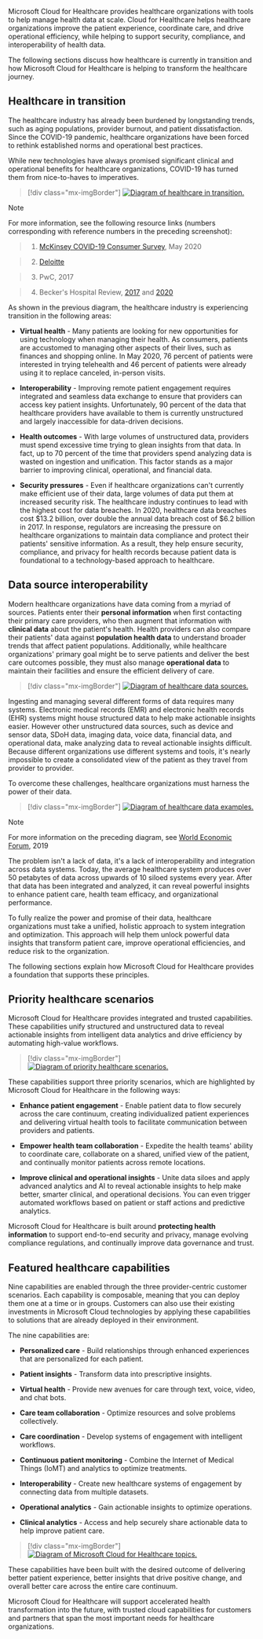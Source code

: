 Microsoft Cloud for Healthcare provides healthcare organizations with tools to help manage health data at scale. Cloud for Healthcare helps healthcare organizations improve the patient experience, coordinate care, and drive operational efficiency, while helping to support security, compliance, and interoperability of health data.

The following sections discuss how healthcare is currently in transition and how Microsoft Cloud for Healthcare is helping to transform the healthcare journey.

## Healthcare in transition

The healthcare industry has already been burdened by longstanding trends, such as aging populations, provider burnout, and patient dissatisfaction. Since the COVID-19 pandemic, healthcare organizations have been forced to rethink established norms and operational best practices.

While new technologies have always promised significant clinical and operational benefits for healthcare organizations, COVID-19 has turned them from nice-to-haves to imperatives.

> [!div class="mx-imgBorder"]
> [![Diagram of healthcare in transition.](../media/transition.png)](../media/transition.png#lightbox)

 > [!NOTE]
 > For more information, see the following resource links (numbers corresponding with reference numbers in the preceding screenshot): 

 > 1. [McKinsey COVID-19 Consumer Survey](https://www.mckinsey.com/~/media/McKinsey/Industries/Healthcare%20Systems%20and%20Services/Our%20Insights/Telehealth%20A%20quarter%20trillion%20dollar%20post%20COVID%2019%20reality/Telehealth-A-quarter-trilliondollar-post-COVID-19-reality.pdf/?azure-portal=true), May 2020

 > 2. [Deloitte](https://www2.deloitte.com/us/en/insights/focus/tech-trends/2017/dark-data-analyzing-unstructured-data.html/?azure-portal=true)

 > 3. PwC, 2017

 > 4. Becker's Hospital Review, [2017](https://www.beckershospitalreview.com/healthcare-information-technology/healthcare-breaches-cost-6-2b-annually.html/?azure-portal=true) and [2020](https://www.beckershospitalreview.com/cybersecurity/healthcare-data-breaches-up-55-1-in-2020-report-finds.html/?azure-portal=true)

As shown in the previous diagram, the healthcare industry is experiencing transition in the following areas:  

- **Virtual health** - Many patients are looking for new opportunities for using technology when managing their health. As consumers, patients are accustomed to managing other aspects of their lives, such as finances and shopping online. In May 2020, 76 percent of patients were interested in trying telehealth and 46 percent of patients were already using it to replace canceled, in-person visits.

- **Interoperability** - Improving remote patient engagement requires integrated and seamless data exchange to ensure that providers can access key patient insights. Unfortunately, 90 percent of the data that healthcare providers have available to them is currently unstructured and largely inaccessible for data-driven decisions.

- **Health outcomes** - With large volumes of unstructured data, providers must spend excessive time trying to glean insights from that data. In fact, up to 70 percent of the time that providers spend analyzing data is wasted on ingestion and unification. This factor stands as a major barrier to improving clinical, operational, and financial data.

- **Security pressures** - Even if healthcare organizations can't currently make efficient use of their data, large volumes of data put them at increased security risk. The healthcare industry continues to lead with the highest cost for data breaches. In 2020, healthcare data breaches cost $13.2 billion, over double the annual data breach cost of $6.2 billion in 2017. In response, regulators are increasing the pressure on healthcare organizations to maintain data compliance and protect their patients' sensitive information. As a result, they help ensure security, compliance, and privacy for health records because patient data is foundational to a technology-based approach to healthcare.

## Data source interoperability

Modern healthcare organizations have data coming from a myriad of sources. Patients enter their **personal information** when first contacting their primary care providers, who then augment that information with **clinical data** about the patient's health. Health providers can also compare their patients' data against **population health data** to understand broader trends that affect patient populations. Additionally, while healthcare organizations' primary goal might be to serve patients and deliver the best care outcomes possible, they must also manage **operational data** to maintain their facilities and ensure the efficient delivery of care.

> [!div class="mx-imgBorder"]
> [![Diagram of healthcare data sources.](../media/data-sources.png)](../media/data-sources.png#lightbox)

Ingesting and managing several different forms of data requires many systems. Electronic medical records (EMR) and electronic health records (EHR) systems might house structured data to help make actionable insights easier. However other unstructured data sources, such as device and sensor data, SDoH data, imaging data, voice data, financial data, and operational data, make analyzing data to reveal actionable insights difficult. Because different organizations use different systems and tools, it's nearly impossible to create a consolidated view of the patient as they travel from provider to provider.

To overcome these challenges, healthcare organizations must harness the power of their data.

> [!div class="mx-imgBorder"]
> [![Diagram of healthcare data examples.](../media/data.png)](../media/data.png#lightbox)

 > [!NOTE]
 > For more information on the preceding diagram, see [World Economic Forum](https://www.weforum.org/agenda/2019/12/four-ways-data-is-improving-healthcare/?azure-portal=true), 2019

The problem isn't a lack of data, it's a lack of interoperability and integration across data systems. Today, the average healthcare system produces over 50 petabytes of data across upwards of 10 siloed systems every year. After that data has been integrated and analyzed, it can reveal powerful insights to enhance patient care, health team efficacy, and organizational performance.

To fully realize the power and promise of their data, healthcare organizations must take a unified, holistic approach to system integration and optimization. This approach will help them unlock powerful data insights that transform patient care, improve operational efficiencies, and reduce risk to the organization. 

The following sections explain how Microsoft Cloud for Healthcare provides a foundation that supports these principles.

## Priority healthcare scenarios

Microsoft Cloud for Healthcare provides integrated and trusted capabilities. These capabilities unify structured and unstructured data to reveal actionable insights from intelligent data analytics and drive efficiency by automating high-value workflows.

> [!div class="mx-imgBorder"]
> [![Diagram of priority healthcare scenarios.](../media/scenarios.png)](../media/scenarios.png#lightbox)

These capabilities support three priority scenarios, which are highlighted by Microsoft Cloud for Healthcare in the following ways:

-   **Enhance patient engagement** - Enable patient data to flow securely across the care continuum, creating individualized patient experiences and delivering virtual health tools to facilitate communication between providers and patients.

-   **Empower health team collaboration** - Expedite the health teams' ability to coordinate care, collaborate on a shared, unified view of the patient, and continually monitor patients across remote locations.

-   **Improve clinical and operational insights** - Unite data siloes and apply advanced analytics and AI to reveal actionable insights to help make better, smarter clinical, and operational decisions. You can even trigger automated workflows based on patient or staff actions and predictive analytics.

Microsoft Cloud for Healthcare is built around **protecting health information** to support end-to-end security and privacy, manage evolving compliance regulations, and continually improve data governance and trust.

## Featured healthcare capabilities

Nine capabilities are enabled through the three provider-centric customer scenarios. Each capability is composable, meaning that you can deploy them one at a time or in groups. Customers can also use their existing investments in Microsoft Cloud technologies by applying these capabilities to solutions that are already deployed in their environment.

The nine capabilities are:

- **Personalized care** - Build relationships through enhanced experiences that are personalized for each patient.

- **Patient insights** - Transform data into prescriptive insights.

- **Virtual health** - Provide new avenues for care through text, voice, video, and chat bots.

- **Care team collaboration** - Optimize resources and solve problems collectively.

- **Care coordination** - Develop systems of engagement with intelligent workflows.

- **Continuous patient monitoring** - Combine the Internet of Medical Things (IoMT) and analytics to optimize treatments.

- **Interoperability** - Create new healthcare systems of engagement by connecting data from multiple datasets.

- **Operational analytics** - Gain actionable insights to optimize operations.

- **Clinical analytics** - Access and help securely share actionable data to help improve patient care.

> [!div class="mx-imgBorder"]
> [![Diagram of Microsoft Cloud for Healthcare topics.](../media/cloud-healthcare.png)](../media/cloud-healthcare.png#lightbox)

These capabilities have been built with the desired outcome of delivering better patient experience, better insights that drive positive change, and overall better care across the entire care continuum.

Microsoft Cloud for Healthcare will support accelerated health transformation into the future, with trusted cloud capabilities for customers and partners that span the most important needs for healthcare organizations.

